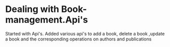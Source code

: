 # Dealing with Book-management.Api's
Started with Api's.
Added various api's to add a book, delete a book ,update a book and the corresponding operations on authors and publications
